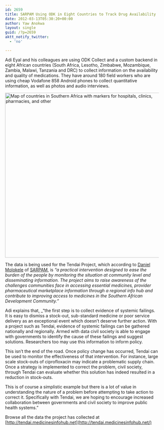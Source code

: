```yaml
---
id: 2659
title: SARPAM Using ODK in Eight Countries to Track Drug Availability
date: 2012-03-13T05:30:20+00:00
author: Yaw Anokwa
layout: single
guid: /?p=2659
aktt_notify_twitter:
  - 'no'

---
```

Adi Eyal and his colleagues are using ODK Collect and a custom backend in eight African countries (South Africa, Lesotho, Zimbabwe, Mozambique, Zambia, Malawi, Tanzania and DRC) to collect information on the availability and quality of medications. They have around 180 field workers who are using cheap Vodafone 858 Android phones to collect quantitative information, as well as photos and audio interviews.

<img src="/assets/wp-content/uploads/2012/03/tendai_map.png" width="538" alt="Map of countries in Southern Africa with markers for hospitals, clinics, pharmacies, and other" />

The data is being used for the Tendai Project, which according to [Daniel Molokele](http://www.medicinesinfohub.net/what-the-experts-say/tendai-gathering-information-to-drive-change/) of [SARPAM](http://www.medicinesinfohub.net/about/sarpam/), is _“a practical intervention designed to ease the burden of the people by monitoring the situation at community level and disseminating information. The project aims to raise awareness of the challenges communities face in accessing essential medicines, provider pharmaceutical marketplace information through a regional info hub and contribute to improving access to medicines in the Southern African Development Community.”_

Adi explains that, _“the first step is to collect evidence of systemic failings. It is easy to dismiss a stock-out, sub-standard medicine or poor service delivery as an exceptional event which doesn’t deserve further action. With a project such as Tendai, evidence of systemic failings can be gathered nationally and regionally. Armed with data civil society is able to engage with governments to identify the cause of these failings and suggest solutions. Researchers too may use this information to inform policy.

This isn’t the end of the road. Once policy change has occurred, Tendai can be used to monitor the effectiveness of that intervention. For instance, large scale stock-outs of ciprofloxacin may indicate a problematic supply chain. Once a strategy is implemented to correct the problem, civil society, through Tendai can evaluate whether this solution has indeed resulted in a reduction in stock-outs.

This is of course a simplistic example but there is a lot of value in understanding the nature of a problem before attempting to take action to correct it. Specifically with Tendai, we are hoping to encourage increased collaboration between governments and civil society to improve public health systems.”</em>

Browse all the data the project has collected at [http://tendai.medicinesinfohub.net](http://tendai.medicinesinfohub.net/)
